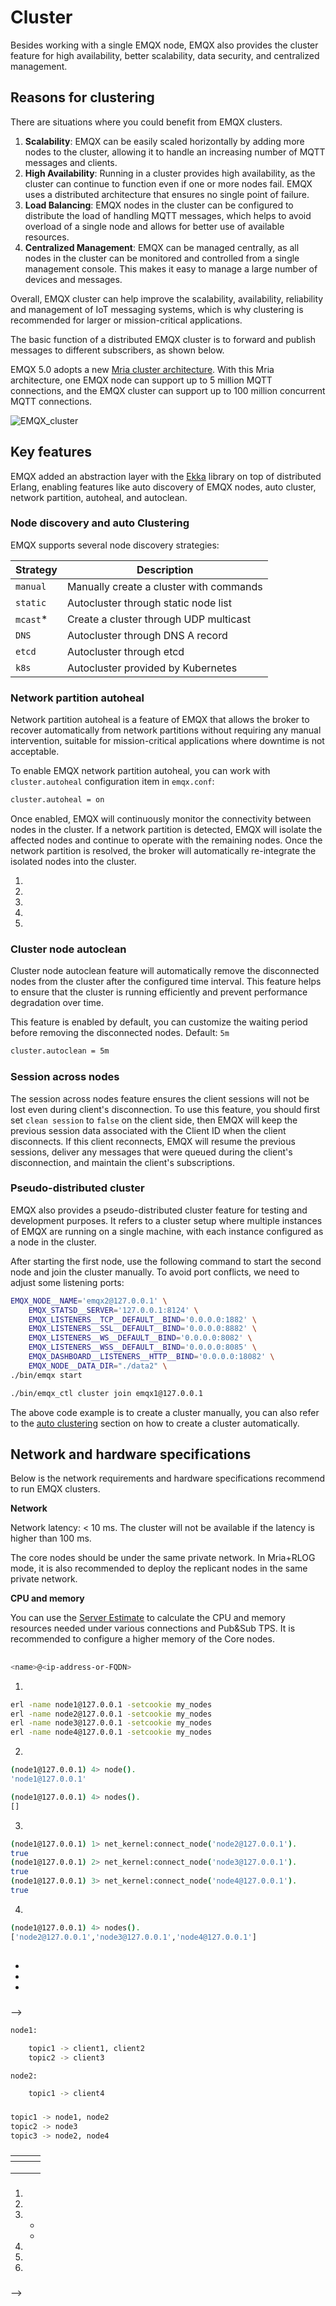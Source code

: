 # Cluster

Besides working with a single EMQX node, EMQX also provides the cluster feature for high availability, better scalability, data security, and centralized management. 

## Reasons for clustering

There are situations where you could benefit from EMQX clusters.

1. **Scalability**: EMQX can be easily scaled horizontally by adding more nodes to the cluster, allowing it to handle an increasing number of MQTT messages and clients.
2. **High Availability**: Running in a cluster provides high availability, as the cluster can continue to function even if one or more nodes fail. EMQX uses a distributed architecture that ensures no single point of failure.
3. **Load Balancing**: EMQX nodes in the cluster can be configured to distribute the load of handling MQTT messages, which helps to avoid overload of a single node and allows for better use of available resources.
4. **Centralized Management**: EMQX can be managed centrally, as all nodes in the cluster can be monitored and controlled from a single management console. This makes it easy to manage a large number of devices and messages.

Overall, EMQX cluster can help improve the scalability, availability, reliability and management of IoT messaging systems, which is why clustering is recommended for larger or mission-critical applications.

The basic function of a distributed EMQX cluster is to forward and publish messages to different subscribers, as shown below.

EMQX 5.0 adopts a new [Mria cluster architecture](./mria-introduction.md). With this Mria architecture, one EMQX node can support up to 5 million MQTT connections, and the EMQX cluster can support up to 100 million concurrent MQTT connections.



![EMQX_cluster](./assets/EMQX_cluster.png)



## Key features

EMQX added an abstraction layer with the [Ekka](https://github.com/emqx/ekka) library on top of distributed Erlang, enabling features like auto discovery of EMQX nodes, auto cluster, network partition, autoheal, and autoclean.

### Node discovery and auto Clustering

EMQX supports several node discovery strategies:

| Strategy | Description                             |
| -------- | --------------------------------------- |
| `manual` | Manually create a cluster with commands |
| `static` | Autocluster through static node list    |
| `mcast`* | Create a cluster through UDP multicast  |
| `DNS`    | Autocluster through DNS A record        |
| `etcd`   | Autocluster through etcd                |
| `k8s`    | Autocluster provided by Kubernetes      |

[^*]: The multicast discovery strategy has been deprecated and will be removed in future releases.

### Network partition autoheal

Network partition autoheal is a feature of EMQX that allows the broker to recover automatically from network partitions without requiring any manual intervention, suitable for mission-critical applications where downtime is not acceptable.

To enable EMQX network partition autoheal, you can work with `cluster.autoheal` configuration item in `emqx.conf`:

```bash
cluster.autoheal = on
```

Once enabled, EMQX will continuously monitor the connectivity between nodes in the cluster. If a network partition is detected, EMQX will isolate the affected nodes and continue to operate with the remaining nodes. Once the network partition is resolved, the broker will automatically re-integrate the isolated nodes into the cluster.

<!--The work process is as follows:-->

1. <!--The node receives `inconsistent_database` from Mnesia and waits 3 seconds before starting the network partition confirmation;-->

2. <!--After the node confirms the network partition, it reports to the Leader node (the cluster node that starts first);-->

3. <!--After the Leader node delays for a while, it creates a-->
   <!--SplitView when all nodes are online;-->

4. <!--The Leader node selects the self-healing coordinator node in the majority partition;-->

5. <!--The coordinator node restarts the nodes in the minority partition to restore the cluster.-->

   <!--I think we can replace the above paragraph with a diagram-->

### Cluster node autoclean

Cluster node autoclean feature will automatically remove the disconnected nodes from the cluster after the configured time interval. This feature helps to ensure that the cluster is running efficiently and prevent performance degradation over time.

This feature is enabled by default, you can customize the waiting period before removing the disconnected nodes. Default: `5m`

```bash
cluster.autoclean = 5m
```

### Session across nodes

The session across nodes feature ensures the client sessions will not be lost even during client's disconnection. To use this feature, you should first set `clean session` to `false` on the client side, then EMQX will keep the previous session data associated with the Client ID when the client disconnects. If this client reconnects, EMQX will resume the previous sessions, deliver any messages that were queued during the client's disconnection, and maintain the client's subscriptions.

### Pseudo-distributed cluster

EMQX also provides a pseudo-distributed cluster feature for testing and development purposes. It refers to a cluster setup where multiple instances of EMQX are running on a single machine, with each instance configured as a node in the cluster. 

After starting the first node, use the following command to start the second node and join the cluster manually. To avoid port conflicts, we need to adjust some listening ports:

```bash
EMQX_NODE__NAME='emqx2@127.0.0.1' \
    EMQX_STATSD__SERVER='127.0.0.1:8124' \
    EMQX_LISTENERS__TCP__DEFAULT__BIND='0.0.0.0:1882' \
    EMQX_LISTENERS__SSL__DEFAULT__BIND='0.0.0.0:8882' \
    EMQX_LISTENERS__WS__DEFAULT__BIND='0.0.0.0:8082' \
    EMQX_LISTENERS__WSS__DEFAULT__BIND='0.0.0.0:8085' \
    EMQX_DASHBOARD__LISTENERS__HTTP__BIND='0.0.0.0:18082' \
    EMQX_NODE__DATA_DIR="./data2" \
./bin/emqx start

./bin/emqx_ctl cluster join emqx1@127.0.0.1
```

The above code example is to create a cluster manually, you can also refer to the [auto clustering](#auto-clustering) section on how to create a cluster automatically. 

## Network and hardware specifications

Below is the network requirements and hardware specifications recommend to run EMQX clusters.

**Network**

Network latency: < 10 ms. The cluster will not be available if the latency is higher than 100 ms. 

The core nodes should be under the same private network. In Mria+RLOG mode, it is also recommended to deploy the replicant nodes in the same private network. 

**CPU and memory**

You can use the [Server Estimate](https://www.emqx.com/en/server-estimate) to calculate the CPU and memory resources needed under various connections and Pub&Sub TPS. It is recommended to configure a higher memory of the Core nodes. 

<!--EMQX is powered by [Erlang/OTP](https://www.erlang.org/), the programming language platform Ericsson developed for telecommunication equipment systems. Before we talk about EMQX clustering, let's first talk about what is Erlang/OTP.-->

## <!--Erlang/OTP and Erlang node-->

<!--Telecom equipment, such as routers and access gateways, are usually distributed systems with the main control board and multiple business boards connected via the backplane.-->

<!--The distributed programs of the Erlang/OTP platform are multiple distributed yet interconnected Erlang runtime systems.-->
<!--Each Erlang runtime system is called a node. Nodes are interconnected with TCP to form a network (or a cluster).-->

<!--Erlang nodes are identified by a unique node name, which consists of two parts separated by `@`:-->

```bash
<name>@<ip-address-or-FQDN>
```

<!--Communication between nodes is addressed by node name. Next, we will illustrate how to create nodes and clusters in Erlang REPL.-->

1. <!--Start four shell terminals locally and then use the `-name` parameter to start four Erlang nodes with the same `cookie`:-->

```bash
erl -name node1@127.0.0.1 -setcookie my_nodes
erl -name node2@127.0.0.1 -setcookie my_nodes
erl -name node3@127.0.0.1 -setcookie my_nodes
erl -name node4@127.0.0.1 -setcookie my_nodes
```

2. <!--Visit the console (`node1@127.0.0.1`) and check the name of the current node and connected nodes, among which, `node().` is to check the node name and `nodes().` is to check the connected nodes.-->

```bash
(node1@127.0.0.1) 4> node().
'node1@127.0.0.1'

(node1@127.0.0.1) 4> nodes().
[]
```

3. <!--Let `node1` initiate a connection to other nodes:-->

```bash
(node1@127.0.0.1) 1> net_kernel:connect_node('node2@127.0.0.1').
true
(node1@127.0.0.1) 2> net_kernel:connect_node('node3@127.0.0.1').
true
(node1@127.0.0.1) 3> net_kernel:connect_node('node4@127.0.0.1').
true
```

4. <!--Rerun the command in step 2 and recheck the connected nodes.-->

```bash
(node1@127.0.0.1) 4> nodes().
['node2@127.0.0.1','node3@127.0.0.1','node4@127.0.0.1']
```

<!--We can see that `node2`, `node3`, and `node4` have established a distributed connection with `node1`, and these four nodes form a cluster.-->

<!--Whenever a new node joins the cluster, it will establish a TCP-->
<!--connection with all the nodes in the cluster. Connection among these 4 nodes is shown below:-->

<!--<img src="./assets/cluster_1.png" alt="image" style="zoom:33%;" />-->

## <!--Distributed EMQX cluster-->

<!--The basic function of a distributed EMQX cluster is to forward and publish messages to different subscribers, as shown below.-->

<!--<img src="../../assets/design_9.png" alt="image" style="zoom:33%;" />-->

<!--To achieve this, EMQX maintains several data structures in [embedded database](./mria-introduction.md):-->

- <!--Subscription table-->
- <!--Routing table-->
- <!--Topic tree-->

### <!--Subscription table: topics-subscribers-->

<!--EMQX maintains a subscription table to store the topic-\> subscriber mapping and ensure the incoming messages are routed to the correct clients. This data is only stored on the EMQX node where the subscribers are located. The table scheme is as follows:-->

<!--<!-- TODO 数据分区跟这个有关吗 -->-->

```bash
node1:

    topic1 -> client1, client2
    topic2 -> client3

node2:

    topic1 -> client4
```

### <!--Route table: topic-node-->

<!--The route table stores the mapping between the topic and the node, that is, the topic list of each client on all nodes, and ensures the incoming messages are routed to the correct clients. This data will be duplicated among all nodes within the cluster. The table scheme is as follows:-->

```bash
topic1 -> node1, node2
topic2 -> node3
topic3 -> node2, node4
```

### <!--Topic tree: topic matching with wildcards-->

<!--Topic tree has a hierarchical data structure. It stores information on topic hierarchies for matching messages to subscribed clients.-->

<!--This data will be duplicated among all nodes within the cluster. Below is a topic tree example:-->

| <!--Client-->  | <!--Node-->  | <!--Subscribed topic--> |
| -------------- | ------------ | ----------------------- |
| <!--client1--> | <!--node1--> | <!--t/+/x, t/+/y-->     |
| <!--client2--> | <!--node2--> | <!--t/#-->              |
| <!--client3--> | <!--node3--> | <!--t/+/x, t/a-->       |

<!--When all subscriptions are completed, EMQX will maintain the following topic tree table and route table:-->

<!--<img src="./assets/cluster_2.png" alt="image" style="zoom:33%;" />-->

### <!--Message distribution process-->

<!--When an MQTT client publishes a message, the node where it is located retrieves the route table and forwards the message to the target node according to the message topic.-->
<!--The target node then retrieves the local subscription table and sends the message to the target subscribers.-->

<!--For example, when `client1` publishes a message to topic `t/a`, the routing and distribution of the message between nodes are as follows:-->

1. <!--`client1` publishes a message with topic `t/a` to `node1`.-->

2. <!--`node1` queries the topic tree and locate `t/#` and `t/a` that match topic `t/a`.-->

3. <!--`node1` queries the route table and finds:-->

   - <!--Topic `t/#` is subscribed by some clients on `node2`;-->

   - <!--Topic `t/a` is subscribed by some clients on `node3 `;-->


   <!--So `node1` will forward the message to `node2` and `node3`.-->

4. <!--`node2` receives the forwarded `t/a` message, queries the local subscription table, and then distributes the message to clients subscribed to the topic.-->

5. <!--`node3` receives the forwarded `t/a` message, queries the local subscription table, and then distributes the message to clients subscribed to the topic.-->

6. <!--Message forwarding and distribution are finished.-->

### <!--Data partition and sharing-->

<!--<!-- TODO 何为分区存放，用处是什么 -->-->

<!--EMQX's subscription table is partitioned in the cluster, while the topic tree and routing table are replicated within the cluster.-->

## <!---->
